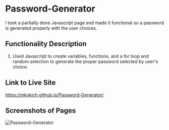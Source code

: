 # Password-Generator

I took a partially done Javascript page and made it functional so a password is generated properly with the user choices.

## Functionality Description

1. Used Javascript to create variables, functions, and a for loop and random selection to generate the proper password selected by user's choice.


## Link to Live Site

https://mkokich.github.io/Password-Generator/

## Screenshots of Pages

![Password-Generator](https://user-images.githubusercontent.com/75143471/104865395-d9e25a80-5909-11eb-89bc-02a3f529ad2c.png)




